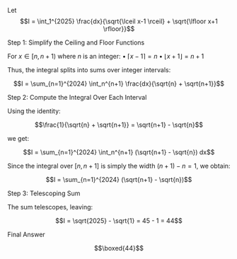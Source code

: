 Let
$$I = \int_1^{2025} \frac{dx}{\sqrt{\lceil x-1 \rceil} + \sqrt{\lfloor x+1 \rfloor}}$$

Step 1: Simplify the Ceiling and Floor Functions

For $x \in [n, n+1)$ where $n$ is an integer:
	•	$\lceil x-1 \rceil = n$
	•	$\lfloor x+1 \rfloor = n+1$

Thus, the integral splits into sums over integer intervals:

$$I = \sum_{n=1}^{2024} \int_n^{n+1} \frac{dx}{\sqrt{n} + \sqrt{n+1}}$$

Step 2: Compute the Integral Over Each Interval

Using the identity:

$$\frac{1}{\sqrt{n} + \sqrt{n+1}} = \sqrt{n+1} - \sqrt{n}$$

we get:

$$I = \sum_{n=1}^{2024} \int_n^{n+1} (\sqrt{n+1} - \sqrt{n}) dx$$

Since the integral over $[n, n+1]$ is simply the width $(n+1) - n = 1$, we obtain:

$$I = \sum_{n=1}^{2024} (\sqrt{n+1} - \sqrt{n})$$

Step 3: Telescoping Sum

The sum telescopes, leaving:

$$I = \sqrt{2025} - \sqrt{1} = 45 - 1 = 44$$

Final Answer

$$\boxed{44}$$
